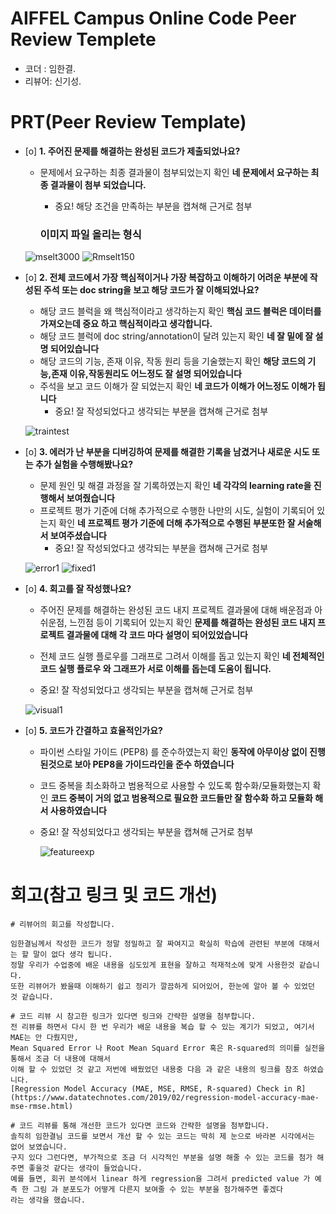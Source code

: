
# AIFFEL Campus Online Code Peer Review Templete
- 코더 : 임한결.
- 리뷰어: 신기성.


# PRT(Peer Review Template)
- [o]  **1. 주어진 문제를 해결하는 완성된 코드가 제출되었나요?**
    - 문제에서 요구하는 최종 결과물이 첨부되었는지 확인
        **네 문제에서 요구하는 최종 결과물이 첨부 되었습니다.**
        - 중요! 해당 조건을 만족하는 부분을 캡쳐해 근거로 첨부

        ### 이미지 파일 올리는 형식
    ![mselt3000](./LimImage/mselt3000.png)
    ![Rmselt150](./LimImage/Rmselt150.png)
    
- [o]  **2. 전체 코드에서 가장 핵심적이거나 가장 복잡하고 이해하기 어려운 부분에 작성된 
주석 또는 doc string을 보고 해당 코드가 잘 이해되었나요?**
    - 해당 코드 블럭을 왜 핵심적이라고 생각하는지 확인
    **핵심 코드 블럭은 데이터를 가져오는데 중요 하고 핵심적이라고 생각합니다.**
    - 해당 코드 블럭에 doc string/annotation이 달려 있는지 확인
    **네 잘 밑에 잘 설명 되어있습니다**
    - 해당 코드의 기능, 존재 이유, 작동 원리 등을 기술했는지 확인
    **해당 코드의 기능,존재 이유,작동원리도 어느정도 잘 설명 되어있습니다** 
    - 주석을 보고 코드 이해가 잘 되었는지 확인
    **네 코드가 이해가 어느정도 이해가 됩니다**
        - 중요! 잘 작성되었다고 생각되는 부분을 캡쳐해 근거로 첨부

   ![traintest](./LimImage/traintest.png)      
        
- [o]  **3. 에러가 난 부분을 디버깅하여 문제를 해결한 기록을 남겼거나
새로운 시도 또는 추가 실험을 수행해봤나요?**
    - 문제 원인 및 해결 과정을 잘 기록하였는지 확인
    **네 각각의 learning rate을 진행해서 보여줬습니다**
    - 프로젝트 평가 기준에 더해 추가적으로 수행한 나만의 시도, 
    실험이 기록되어 있는지 확인
    **네 프로젝트 평가 기준에 더해 추가적으로 수행된 부분또한 잘 서술해서 보여주셨습니다**
        - 중요! 잘 작성되었다고 생각되는 부분을 캡쳐해 근거로 첨부
        
   ![error1](./LimImage/error1.png)
   ![fixed1](./LimImage/fixed1.png)  
        
- [o]  **4. 회고를 잘 작성했나요?**
    - 주어진 문제를 해결하는 완성된 코드 내지 프로젝트 결과물에 대해
    배운점과 아쉬운점, 느낀점 등이 기록되어 있는지 확인
    **문제를 해결하는 완성된 코드 내지 프로젝트 결과물에 대해 각 코드 마다 설명이 되어있었습니다**
    - 전체 코드 실행 플로우를 그래프로 그려서 이해를 돕고 있는지 확인
    **네 전체적인 코드 실행 플로우 와 그래프가 서로 이해를 돕는데 도움이 됩니다.**
    
     - 중요! 잘 작성되었다고 생각되는 부분을 캡쳐해 근거로 첨부
     
   ![visual1](./LimImage/visual1.png)
        
- [o]  **5. 코드가 간결하고 효율적인가요?**
    - 파이썬 스타일 가이드 (PEP8) 를 준수하였는지 확인
    **동작에 아무이상 없이 진행 된것으로 보아 PEP8을 가이드라인을 준수 하였습니다**
    - 코드 중복을 최소화하고 범용적으로 사용할 수 있도록 함수화/모듈화했는지 확인
    **코드 중복이 거의 없고 범용적으로 필요한 코드들만 잘 함수화 하고 모듈화 해서 사용하였습니다**
    
     - 중요! 잘 작성되었다고 생각되는 부분을 캡쳐해 근거로 첨부
     
        ![featureexp](./LimImage/featureexp.png)

    
# 회고(참고 링크 및 코드 개선)


```
# 리뷰어의 회고를 작성합니다.

임한결님께서 작성한 코드가 정말 정밀하고 잘 짜여지고 확실히 학습에 관련된 부분에 대해서는 할 말이 없다 생각 됩니다.
정말 우리가 수업중에 배운 내용을 심도있게 표현을 잘하고 적재적소에 맞게 사용한것 같습니다. 
또한 리뷰어가 봤을때 이해하기 쉽고 정리가 깔끔하게 되어있어, 한눈에 알아 볼 수 있었던 것 같습니다.

# 코드 리뷰 시 참고한 링크가 있다면 링크와 간략한 설명을 첨부합니다.
전 리뷰를 하면서 다시 한 번 우리가 배운 내용을 복습 할 수 있는 계기가 되었고, 여기서 MAE는 안 다뤘지만, 
Mean Squared Error 나 Root Mean Squard Error 혹은 R-squared의 의미를 실전을 통해서 조금 더 내용에 대해서 
이해 할 수 있었던 것 같고 저번에 배웠었던 내용중 다음 과 같은 내용의 링크를 참조 하였습니다. 
[Regression Model Accuracy (MAE, MSE, RMSE, R-squared) Check in R](https://www.datatechnotes.com/2019/02/regression-model-accuracy-mae-mse-rmse.html)

# 코드 리뷰를 통해 개선한 코드가 있다면 코드와 간략한 설명을 첨부합니다.
솔직히 임한결님 코드를 보면서 개선 할 수 있는 코드는 딱히 제 눈으로 바라본 시각에서는 없어 보였습니다.
구지 있다 그런다면, 부가적으로 조금 더 시각적인 부분을 설명 해줄 수 있는 코드를 첨가 해주면 좋을것 같다는 생각이 들었습니다.
예를 들면, 회귀 분석에서 linear 하게 regression을 그려서 predicted value 가 예측 한 그림 과 분포도가 어떻게 다른지 보여줄 수 있는 부분을 첨가해주면 좋겠다
라는 생각을 했습니다.
```
